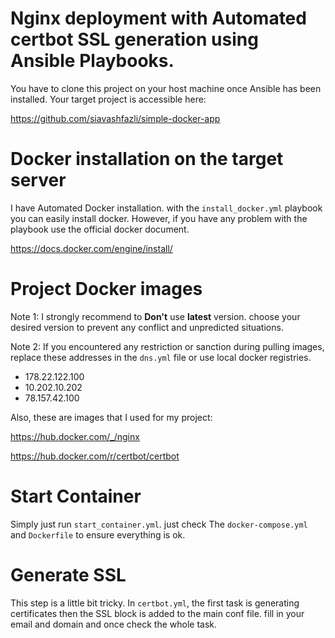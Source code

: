 # Nginx deployment with Automated certbot SSL generation using Ansible Playbooks.
You have to clone this project on your host machine once Ansible has been installed.
Your target project is accessible here:

https://github.com/siavashfazli/simple-docker-app

# Docker installation on the target server
I have Automated Docker installation. with the ```install_docker.yml``` playbook you can easily install docker.
However, if you have any problem with the playbook use the official docker document.

https://docs.docker.com/engine/install/


# Project Docker images
Note 1: I strongly recommend to **Don't** use **latest** version. choose your desired version to prevent any conflict and unpredicted situations.

Note 2: If you encountered any restriction or sanction during pulling images, replace these addresses in the ```dns.yml``` file or use local docker registries.

 * 178.22.122.100
 * 10.202.10.202
 * 78.157.42.100

Also, these are images that I used for my project:

https://hub.docker.com/_/nginx

https://hub.docker.com/r/certbot/certbot

# Start Container 
Simply just run ```start_container.yml```. just check The ```docker-compose.yml``` and ```Dockerfile``` to ensure everything is ok.


# Generate SSL
This step is a little bit tricky. In ```certbot.yml```, the first task is generating certificates then the SSL block is added to the main conf file. fill in your email and domain and once check the whole task. 
